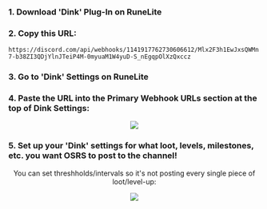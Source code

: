 
### 1. Download 'Dink' Plug-In on RuneLite

### 2. Copy this URL:

`https://discord.com/api/webhooks/1141917762730606612/Mlx2F3h1EwJxsQWMn7-b38ZI3QDjYlnJTeiP4M-0myuaM1W4yuD-S_nEgqpOlXzQxccz`
   
### 3. Go to 'Dink' Settings on RuneLite

### 4. Paste the URL into the Primary Webhook URLs section at the top of Dink Settings:

<p align="center">
  <img src="https://i.imgur.com/5NqKuuO.png">
</p>

### 5. Set up your 'Dink' settings for what loot, levels, milestones, etc. you want OSRS to post to the channel!

<p align="center">
  You can set threshholds/intervals so it's not posting every single piece of loot/level-up:
</p>

<p align="center">
  <img src="https://i.imgur.com/3kWbGSh.png">
</p>
